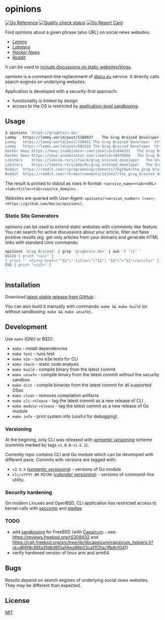 # opinions

[![Go Reference](https://pkg.go.dev/badge/github.com/macie/opinions.svg)](https://pkg.go.dev/github.com/macie/opinions)
[![Quality check status](https://github.com/macie/opinions/actions/workflows/check.yml/badge.svg)](https://github.com/macie/opinions/actions/workflows/check.yml)
[![Go Report Card](https://goreportcard.com/badge/github.com/macie/opinions)](https://goreportcard.com/report/github.com/macie/opinions)

Find opinions about a given phrase (also URL) on social news websites:

- _[Lemmy](https://en.wikipedia.org/wiki/Lemmy_(social_network))_
- _[Lobsters](https://lobste.rs/about)_
- _[Hacker News](https://en.wikipedia.org/wiki/Hacker_News)_
- _[Reddit](https://en.wikipedia.org/wiki/Reddit)_.

It can be used to [include discussions on static websites/blogs](#static-site-generators).

_opinions_ is a command-line replacement of [discu.eu](https://discu.eu/) service.
It directly calls search engines on underlying websites.

Application is developed with a security-first approach:

- functionality is limited by design
- access to the OS is restricted by [application-level sandboxing](#security-hardening).

## Usage

```sh
$ opinions 'https://grugbrain.dev'
Lemmy	https://lemmy.world/post/5189937	The Grug Brained Developer - A layman's guide to thinking like the self-aware smol brained	https://grugbrain.dev/
Lemmy	https://lemmy.world/post/750451	The Grug Brained Developer	https://grugbrain.dev/
Lemmy	https://lemmy.world/post/685510	The Grug Brained Developer	https://grugbrain.dev/
Hacker News	https://news.ycombinator.com/item?id=31840331	The Grug Brained Developer	https://grugbrain.dev/
Hacker News	https://news.ycombinator.com/item?id=38076886	The Grug Brained Developer (2022)	https://grugbrain.dev/
Lobsters	https://lobste.rs/s/ifaar4/grug_brained_developer	The Grug Brained Developer	https://grugbrain.dev/
Lobsters	https://lobste.rs/s/pmpc9v/grug_brained_developer	The Grug Brained Developer	http://grugbrain.dev
Reddit	https://reddit.com/r/programming/comments/16gt8w4/the_grug_brained_developer/	The grug brained developer	https://grugbrain.dev
Reddit	https://reddit.com/r/brdev/comments/14jhm17/the_grug_brained_developer/	The Grug Brained Developer	https://grugbrain.dev
```

The result is printed to stdout as rows in format: `<service_name><tab><URL><tab><title><tab><source_domain>`.

Websites are queried with User-Agent: `opinions/<version_number> (<os>; +https://github.com/macie/opinions)`.

### Static Site Generators

_opinions_ can be used to extend static websites with comments-like feature. You
can search for active discussions about your article, filter out false positive
results (eg. get only articles from your domain) and generate HTML links with
standard Unix commands:

```sh
opinions 'Grug Brained' | grep 'grugbrain.dev' | awk -F '\t' '
BEGIN { print "<ul>" }
{ print "  <li><a href=\""$2"\" title=\"["$1"] "$3"\">"$1"</a></li>" }
END { print "</ul>" }
'
```

## Installation

Download [latest stable release from GitHub](https://github.com/macie/opinions/releases/latest) .

You can also build it manually with commands: `make && make build` (or without
sandboxing: `make && make unsafe`).

## Development

Use `make` (GNU or BSD):

- `make` - install dependencies
- `make test` - runs test
- `make e2e` - runs e2e tests for CLI
- `make check` - static code analysis
- `make build` - compile binary from the latest commit
- `make unsafe` - compile binary from the latest commit without the security sandbox
- `make dist` - compile binaries from the latest commit for all supported OSes
- `make clean` - removes compilation artifacts
- `make cli-release` - tag the latest commit as a new release of CLI
- `make module-release` - tag the latest commit as a new release of Go module
- `make info` - print system info (useful for debugging).

### Versioning

At the begining, only CLI was released with _[semantic versioning](https://semver.org/)_ scheme (commits marked by tags `v1.0.0`-`v1.5.1`).

Currently repo contains CLI and Go module which can be developed with different
pace. Commits with versions are tagged with:
- `v2.X.X` (_[semantic versioning](https://semver.org/)_) - versions of Go module
- `cli/vYYYY.0M.MICRO` (_[calendar versioning](https://calver.org/)_) - versions of command-line utility.

### Security hardening

On modern Linuxes and OpenBSD, CLI application has restricted access to kernel
calls with [seccomp](https://en.wikipedia.org/wiki/Seccomp) and [pledge](https://man.openbsd.org/pledge.2).

### TODO

- add [sandboxing](https://learnbchs.org/pledge.html) for FreeBSD (with
[Capsicum](https://en.wikipedia.org/wiki/Capsicum_(Unix)) - see:
<https://reviews.freebsd.org/rS308432> and
<https://cgit.freebsd.org/src/tree/lib/libcapsicum/capsicum_helpers.h?id=d66f9c86fa3fd8d8f0a56ea96b03ca11f2fac1fb#n104>))
- verify hardened version of linux arm and arm64.

## Bugs

Results depend on search engines of underlying social news websites. They
may be different than expected.

## License

[MIT](./LICENSE)
